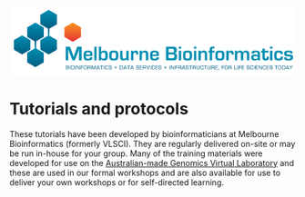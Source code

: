 [![Melbourne Bioinformatics Logo](../img/melbioinf_logo.png)](https://www.melbournebioinformatics.org.au/)

# Tutorials and protocols

These tutorials have been developed by bioinformaticians at Melbourne Bioinformatics (formerly VLSCI). They are regularly delivered on-site or may be run in-house for your group. Many of the training materials were developed for use on the [Australian-made Genomics Virtual Laboratory](https://www.genome.edu.au/learn/) and these are used in our formal workshops and are also available for use to deliver your own workshops or for self-directed learning.
